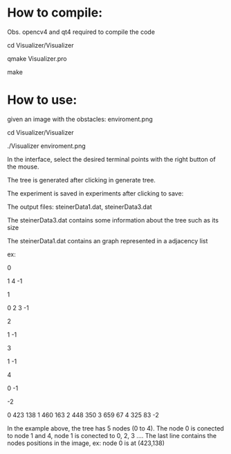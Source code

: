 # How to compile:

Obs. opencv4 and qt4 required to compile the code


cd Visualizer/Visualizer

qmake Visualizer.pro

make


# How to use:

given an image with the obstacles: enviroment.png

cd Visualizer/Visualizer

./Visualizer enviroment.png

In the interface, select the desired terminal points with the right button of the mouse.

The tree is generated after clicking in generate tree.

The experiment is saved in experiments after clicking to save:

The output files: steinerData1.dat, steinerData3.dat

The steinerData3.dat contains some information about the tree such as its size

The steinerData1.dat contains an graph represented in a adjacency list

ex:

0

1 4 -1

1

0 2 3 -1

2

1 -1

3

1 -1

4

0 -1

-2

0 423 138 1 460 163 2 448 350 3 659 67 4 325 83 -2


In the example above, the tree has 5 nodes (0 to 4). The node 0 is conected to node 1 and 4, node 1 is conected to 0, 2, 3 ....
The last line contains the nodes positions in the image, ex: node 0 is at (423,138)








